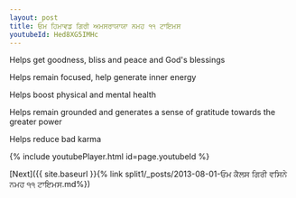 ```yaml
---
layout: post
title: ਓਮ ਹਿਮਾਵਡ ਗਿਰੀ ਅਮਸਰਾਯਾਯਾ ਨਮਹ ੧੧ ਟਾਇਮਸ
youtubeId: Hed8XG5IMHc
---
```

 
 
Helps get goodness, bliss and peace and God's blessings
 
Helps remain focused, help generate inner energy 
 
Helps boost physical and mental health 
 
Helps remain grounded and generates a sense of gratitude towards the greater power 
 
Helps reduce bad karma
 
 
 
 


{% include youtubePlayer.html id=page.youtubeId %}
 
[Next]({{ site.baseurl }}{% link  split1/_posts/2013-08-01-ਓਮ ਕੈਲਸ ਗਿਰੀ ਵਸਿਨੇ ਨਮਹ ੧੧ ਟਾਇਮਸ.md%})
 
